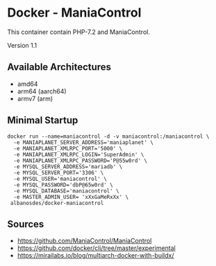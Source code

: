 # Docker - ManiaControl

This container contain PHP-7.2 and ManiaControl.

Version 1.1

## Available Architectures
- amd64
- arm64 (aarch64)
- armv7 (arm)

## Minimal Startup

```
docker run --name=maniacontrol -d -v maniacontrol:/maniacontrol \
  -e MANIAPLANET_SERVER_ADDRESS='maniaplanet' \
  -e MANIAPLANET_XMLRPC_PORT='5000' \
  -e MANIAPLANET_XMLRPC_LOGIN='SuperAdmin' \
  -e MANIAPLANET_XMLRPC_PASSWORD='P@55w0rd' \
  -e MYSQL_SERVER_ADDRESS='mariadb' \
  -e MYSQL_SERVER_PORT='3306' \
  -e MYSQL_USER='maniacontrol' \
  -e MYSQL_PASSWORD='dbP@65w0rd' \
  -e MYSQL_DATABASE='maniacontrol' \
  -e MASTER_ADMIN_USER= 'xXxGaMeRxXx' \
 albanosdes/docker-maniacontrol
```

## Sources
- https://github.com/ManiaControl/ManiaControl
- https://github.com/docker/cli/tree/master/experimental
- https://mirailabs.io/blog/multiarch-docker-with-buildx/
